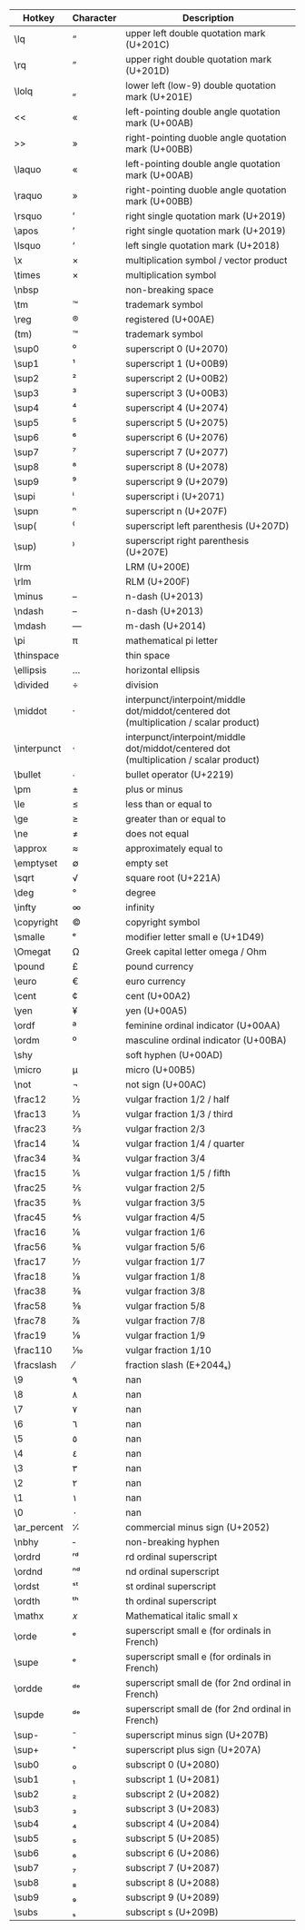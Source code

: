 | Hotkey | Character | Description |
|-----|-----|-----|
| \lq | “ | upper left double quotation mark (U+201C) |
| \rq | ” | upper right double quotation mark (U+201D) |
| \lolq | „ | lower left (low-9) double quotation mark (U+201E) |
| <<  | « | left-pointing double angle quotation mark (U+00AB) |
| >>  | » | right-pointing duoble angle quotation mark (U+00BB) |
| \laquo  | « | left-pointing double angle quotation mark (U+00AB) |
| \raquo  | » | right-pointing duoble angle quotation mark (U+00BB) |
| \rsquo | ’ | right single quotation mark (U+2019) |
| \apos | ’ | right single quotation mark (U+2019) |
| \lsquo | ‘ | left single quotation mark (U+2018) |
| \x | × | multiplication symbol / vector product |
| \times | × | multiplication symbol |
| \nbsp |   | non-breaking space  |
| \tm | ™ | trademark symbol |
| \reg | ® | registered (U+00AE) |
| (tm) | ™ | trademark symbol |
| \sup0 | ⁰ | superscript 0 (U+2070) |
| \sup1 | ¹ | superscript 1 (U+00B9) |
| \sup2 | ² | superscript 2 (U+00B2) |
| \sup3 | ³ | superscript 3 (U+00B3) |
| \sup4 | ⁴ | superscript 4 (U+2074) |
| \sup5 | ⁵ | superscript 5 (U+2075) |
| \sup6 | ⁶ | superscript 6 (U+2076) |
| \sup7 | ⁷ | superscript 7 (U+2077) |
| \sup8 | ⁸ | superscript 8 (U+2078) |
| \sup9 | ⁹ | superscript 9 (U+2079) |
| \supi | ⁱ | superscript i (U+2071) |
| \supn | ⁿ | superscript n (U+207F) |
| \sup( | ⁽ | superscript left parenthesis (U+207D) |
| \sup) | ⁾ | superscript right parenthesis (U+207E) |
| \lrm | ‎ | LRM (U+200E) |
| \rlm | ‏ | RLM (U+200F) |
| \minus | – | n-dash (U+2013) |
| \ndash | – | n-dash (U+2013) |
| \mdash | — | m-dash (U+2014) |
| \pi | π | mathematical pi letter |
| \thinspace |   | thin space |
| \ellipsis | … | horizontal ellipsis |
| \divided | ÷ | division |
| \middot | · |  interpunct/interpoint/middle dot/middot/centered dot (multiplication / scalar product) |
| \interpunct | · |  interpunct/interpoint/middle dot/middot/centered dot (multiplication / scalar product) |
| \bullet | ∙ | bullet operator (U+2219) |
| \pm | ± | plus or minus |
| \le | ≤ | less than or equal to |
| \ge | ≥ | greater than or equal to |
| \ne | ≠ | does not equal |
| \approx | ≈ |  approximately equal to |
| \emptyset | ∅ | empty set |
| \sqrt | √ | square root (U+221A) |
| \deg | ° | degree |
| \infty | ∞ | infinity |
| \copyright | © | copyright symbol |
| \smalle | ᵉ | modifier letter small e (U+1D49) |
| \Omegat | Ω | Greek capital letter omega / Ohm  |
| \pound | £ | pound currency |
| \euro | € | euro currency |
| \cent | ¢ | cent (U+00A2) |
| \yen | ¥ | yen (U+00A5) |
| \ordf | ª | feminine ordinal indicator (U+00AA) |
| \ordm | º | masculine ordinal indicator (U+00BA) |
| \shy | ­ | soft hyphen (U+00AD) |
| \micro | µ | micro (U+00B5) |
| \not | ¬ | not sign (U+00AC) |
| \frac12 | ½  | vulgar fraction 1/2 / half |
| \frac13 | ⅓  | vulgar fraction 1/3 / third |
| \frac23 | ⅔ | vulgar fraction 2/3  |
| \frac14 | ¼ | vulgar fraction 1/4 / quarter |
| \frac34 | ¾ | vulgar fraction 3/4 |
| \frac15 | ⅕ | vulgar fraction 1/5 / fifth |
| \frac25 | ⅖ | vulgar fraction 2/5 |
| \frac35 | ⅗ | vulgar fraction 3/5 |
| \frac45 | ⅘ | vulgar fraction 4/5 |
| \frac16 | ⅙ | vulgar fraction 1/6 |
| \frac56 | ⅚ | vulgar fraction 5/6 |
| \frac17 | ⅐ | vulgar fraction 1/7 |
| \frac18 | ⅛ | vulgar fraction 1/8 |
| \frac38 | ⅜ | vulgar fraction 3/8 |
| \frac58 | ⅝ | vulgar fraction 5/8 |
| \frac78 | ⅞ | vulgar fraction 7/8 |
| \frac19 | ⅑ | vulgar fraction 1/9 |
| \frac110 | ⅒ | vulgar fraction 1/10 |
| \fracslash | ⁄ | fraction slash (E+2044ₛ) |
| \9 | ٩ | nan |
| \8 | ٨ | nan |
| \7 | ٧ | nan |
| \6 | ٦ | nan |
| \5 | ٥ | nan |
| \4 | ٤ | nan |
| \3 | ٣ | nan |
| \2 | ٢ | nan |
| \1 | ١ | nan |
| \0 | ٠ | nan |
| \ar_percent | ⁒ | commercial minus sign (U+2052)  |
| \nbhy | ‑ | non-breaking hyphen |
| \ordrd | ʳᵈ | rd ordinal superscript |
| \ordnd | ⁿᵈ | nd ordinal superscript |
| \ordst | ˢᵗ | st ordinal superscript |
| \ordth | ᵗʰ | th ordinal superscript |
| \mathx | 𝑥 | Mathematical italic small x |
| \orde | ᵉ | superscript small e (for ordinals in French) |
| \supe | ᵉ | superscript small e (for ordinals in French) |
| \ordde | ᵈᵉ | superscript small de (for 2nd ordinal in French) |
| \supde | ᵈᵉ | superscript small de (for 2nd ordinal in French) |
| \sup- | ⁻ | superscript minus sign (U+207B) |
| \sup+ | ⁺ | superscript plus sign (U+207A) |
| \sub0 | ₀ | subscript 0 (U+2080) |
| \sub1 | ₁ | subscript 1 (U+2081) |
| \sub2 | ₂ | subscript 2 (U+2082) |
| \sub3 | ₃ | subscript 3 (U+2083) |
| \sub4 | ₄ | subscript 4 (U+2084) |
| \sub5 | ₅ | subscript 5 (U+2085) |
| \sub6 | ₆ | subscript 6 (U+2086) |
| \sub7 | ₇ | subscript 7 (U+2087) |
| \sub8 | ₈ | subscript 8 (U+2088) |
| \sub9 | ₉ | subscript 9 (U+2089) |
| \subs | ₛ | subscript s (U+209B) |

